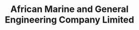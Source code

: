 ---
title: "African Marine and General Engineering Company Limited"
url: /mombasa/african-marine-and-general-engineering-company-limited/
shop: furniture
---